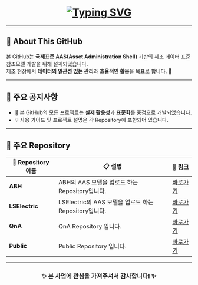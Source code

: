 <h1 align="center">
  <a href="https://git.io/typing-svg">
    <img src="https://readme-typing-svg.demolab.com?font=Poppins&weight=800&size=50&duration=1500&pause=1000&color=0078D7&background=FFFFFF00&center=true&vCenter=true&width=1200&height=150&lines=국제표준+AAS+(Asset+Administration+Shell);KOSMO" alt="Typing SVG" />
  </a>
</h1>


---

## 🌟 About This GitHub
본 GitHub는 **국제표준 AAS(Asset Administration Shell)** 기반의 제조 데이터 표준 참조모델 개발을 위해 설계되었습니다.  
제조 현장에서 **데이터의 일관성 있는 관리**와 **효율적인 활용**을 목표로 합니다. 🚀  

---

## 📢 주요 공지사항
- 📄 본 GitHub의 모든 프로젝트는 **실제 활용성**과 **표준화**를 중점으로 개발되었습니다.  
- 💡 사용 가이드 및 프로젝트 설명은 각 Repository에 포함되어 있습니다.  

---

## 📂 주요 Repository
| 📁 Repository 이름                        | 📋 설명                                                                                | 🔗 링크                           |
|------------------------------------------|------------------------------------------------------------------------------------------|-----------------------------------|
| **ABH**                                  | ABH의 AAS 모델을 업로드 하는 Repository입니다.                                             | [바로가기](https://github.com/kosmo-AAS/ABH_MICUBE_IMPIX) |
| **LSElectric**                           | LSElectric의 AAS 모델을 업로드 하는 Repository입니다.                                      | [바로가기](https://github.com/kosmo-AAS/LSELECTRIC_OCUBE) |
| **QnA**                                  | QnA Repository 입니다.                                                                   | [바로가기](https://github.com/kosmo-AAS/QnA.git) |
| **Public**                                  | Public Repository 입니다.                                                                   | [바로가기](https://github.com/kosmo-AAS/kosmo-AAS_Pubilc)|

---


<div align="center">
  <h3>✨ 본 사업에 관심을 가져주셔서 감사합니다! ✨</h3>
</div>
